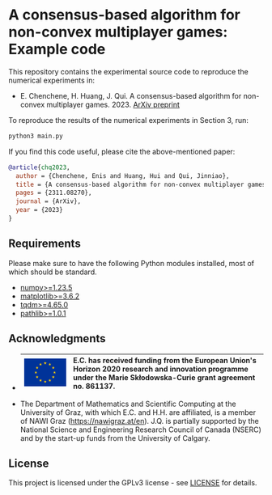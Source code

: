 # A consensus-based algorithm for non-convex multiplayer games: Example code

This repository contains the experimental source code to reproduce the numerical experiments in:

* E. Chenchene, H. Huang, J. Qui. A consensus-based algorithm for non-convex multiplayer games. 2023. [ArXiv preprint](https://arxiv.org/abs/2311.08270)

To reproduce the results of the numerical experiments in Section 3, run:
```bash
python3 main.py
```

If you find this code useful, please cite the above-mentioned paper:
```BibTeX
@article{chq2023,
  author = {Chenchene, Enis and Huang, Hui and Qui, Jinniao},
  title = {A consensus-based algorithm for non-convex multiplayer games},
  pages = {2311.08270},
  journal = {ArXiv},
  year = {2023}
}
```

## Requirements

Please make sure to have the following Python modules installed, most of which should be standard.

* [numpy>=1.23.5](https://pypi.org/project/numpy/)
* [matplotlib>=3.6.2](https://pypi.org/project/matplotlib/)
* [tqdm>=4.65.0](https://pypi.org/project/tqdm/)
* [pathlib>=1.0.1](https://pypi.org/project/pathlib/)

## Acknowledgments  

* | ![](<euflag.png>) | E.C. has received funding from the European Union's Horizon 2020 research and innovation programme under the Marie Skłodowska-Curie grant agreement no. 861137. |
  |-------------------|---------------------------------------------------------------------------------------------------------------------------------------------------------------------------|
* The Department of Mathematics and Scientific Computing at the University of Graz, with which E.C. and H.H. are affiliated, is a member of NAWI Graz (https://nawigraz.at/en). J.Q. is partially supported by the National Science and Engineering Research Council of Canada (NSERC) and by the start-up funds from the University of Calgary.
  
## License  
This project is licensed under the GPLv3 license - see [LICENSE](LICENSE) for details.
